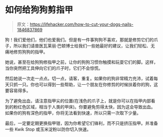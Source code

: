 # 如何给狗狗剪指甲

> 原文：<https://lifehacker.com/how-to-cut-your-dogs-nails-1846837869>

狗！我们爱他们，他们也爱我们。但是有一件事狗狗不喜欢，那就是修剪它们的爪子，所以我们请兽医瓦莱丽·巴顿博士给我们一些她最好的建议，让我们轻松、无痛地修剪狗狗的指甲。

她说，甚至在给狗狗修指甲之前，让你的狗狗习惯你触摸和玩耍它们的脚。这样，当你突然把工具伸向它们的爪子时，它们不会惊慌。

然后她说一次走一点点。切一点，请客，重复。如果你的狗非常精力充沛，试着每天只抓一只。你也可以得到一些帮助，让一个朋友在你修剪的时候扶着你的狗，这要容易得多。

为了避免出血，请注意指甲尖的位置(在浅色的爪子上，就是你可以在指甲内部看到的粉红色区域，相当于人类的甲床)。你要避免剪得太快，因为这会导致出血。如果你的狗有深色的指甲，你将无法看到快速，所以只需一次取下少量。

最后，一定要定期更换指甲钳，因为你希望它们锋利，而不只是挤压指甲。并准备一些 Kwik Stop 或玉米淀粉以防你切入快速。